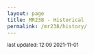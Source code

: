 ```yaml
---
layout: page
title: MR238 - Historical
permalink: /mr238/history/
---
```


<script src="https://cdn.plot.ly/plotly-latest.min.js"></script>

<p><small>last updated:  12:09 2021-11-01</small><p>




<div>                            <div id="6bb88426-7d23-4c0d-bd3f-541fb874fbeb" class="plotly-graph-div" style="height:1000px; width:650px;"></div>            <script type="text/javascript">                                    window.PLOTLYENV=window.PLOTLYENV || {};                                    if (document.getElementById("6bb88426-7d23-4c0d-bd3f-541fb874fbeb")) {                    Plotly.newPlot(                        "6bb88426-7d23-4c0d-bd3f-541fb874fbeb",                        [{"cells": {"align": "left", "fill": {"color": ["whitesmoke", ["whitesmoke", "whitesmoke", "whitesmoke", "rgba(205,92,92,0.5)", "rgba(205,92,92,0.5)", "rgba(205,92,92,0.5)", "rgba(205,92,92,0.5)", "rgba(205,92,92,0.5)", "rgba(205,92,92,0.5)", "rgba(205,92,92,0.5)", "rgba(205,92,92,0.5)", "rgba(205,92,92,0.5)", "rgba(205,92,92,0.5)", "rgba(205,92,92,0.5)", "whitesmoke", "whitesmoke", "whitesmoke", "whitesmoke", "whitesmoke", "whitesmoke", "whitesmoke", "whitesmoke", "rgba(205,92,92,0.5)", "whitesmoke", "whitesmoke", "rgba(205,92,92,0.5)", "whitesmoke", "whitesmoke", "whitesmoke", "whitesmoke", "whitesmoke", "whitesmoke", "whitesmoke", "whitesmoke", "whitesmoke", "whitesmoke", "whitesmoke", "whitesmoke", "rgba(205,92,92,0.5)", "whitesmoke", "rgba(205,92,92,0.5)", "rgba(205,92,92,0.5)", "rgba(205,92,92,0.5)", "rgba(205,92,92,0.5)", "rgba(205,92,92,0.5)", "rgba(205,92,92,0.5)", "rgba(205,92,92,0.5)", "rgba(205,92,92,0.5)", "rgba(205,92,92,0.5)", "rgba(205,92,92,0.5)", "rgba(205,92,92,0.5)", "rgba(205,92,92,0.5)", "rgba(205,92,92,0.5)", "rgba(205,92,92,0.5)", "rgba(205,92,92,0.5)", "rgba(205,92,92,0.5)", "rgba(205,92,92,0.5)", "rgba(205,92,92,0.5)", "rgba(205,92,92,0.5)", "whitesmoke", "rgba(205,92,92,0.5)", "rgba(205,92,92,0.5)", "rgba(205,92,92,0.5)", "rgba(205,92,92,0.5)", "whitesmoke", "whitesmoke", "rgba(205,92,92,0.5)", "whitesmoke", "rgba(205,92,92,0.5)", "rgba(205,92,92,0.5)", "rgba(205,92,92,0.5)", "whitesmoke", "rgba(205,92,92,0.5)", "rgba(205,92,92,0.5)", "whitesmoke", "rgba(205,92,92,0.5)", "rgba(205,92,92,0.5)", "rgba(205,92,92,0.5)"], ["rgba(205,92,92,0.5)", "rgba(205,92,92,0.5)", "rgba(205,92,92,0.5)", "rgba(205,92,92,0.5)", "rgba(205,92,92,0.5)", "rgba(205,92,92,0.5)", "rgba(205,92,92,0.5)", "rgba(205,92,92,0.5)", "rgba(205,92,92,0.5)", "rgba(205,92,92,0.5)", "rgba(205,92,92,0.5)", "rgba(205,92,92,0.5)", "rgba(205,92,92,0.5)", "rgba(205,92,92,0.5)", "whitesmoke", "whitesmoke", "whitesmoke", "whitesmoke", "whitesmoke", "whitesmoke", "whitesmoke", "whitesmoke", "rgba(205,92,92,0.5)", "whitesmoke", "whitesmoke", "rgba(205,92,92,0.5)", "rgba(205,92,92,0.5)", "rgba(205,92,92,0.5)", "rgba(205,92,92,0.5)", "rgba(205,92,92,0.5)", "rgba(205,92,92,0.5)", "whitesmoke", "whitesmoke", "whitesmoke", "whitesmoke", "whitesmoke", "whitesmoke", "rgba(205,92,92,0.5)", "rgba(205,92,92,0.5)", "rgba(205,92,92,0.5)", "rgba(205,92,92,0.5)", "rgba(205,92,92,0.5)", "rgba(205,92,92,0.5)", "rgba(205,92,92,0.5)", "rgba(205,92,92,0.5)", "rgba(205,92,92,0.5)", "rgba(205,92,92,0.5)", "rgba(205,92,92,0.5)", "rgba(205,92,92,0.5)", "rgba(205,92,92,0.5)", "rgba(205,92,92,0.5)", "rgba(205,92,92,0.5)", "rgba(205,92,92,0.5)", "rgba(205,92,92,0.5)", "rgba(205,92,92,0.5)", "rgba(205,92,92,0.5)", "rgba(205,92,92,0.5)", "rgba(205,92,92,0.5)", "rgba(205,92,92,0.5)", "rgba(205,92,92,0.5)", "rgba(205,92,92,0.5)", "rgba(205,92,92,0.5)", "rgba(205,92,92,0.5)", "rgba(205,92,92,0.5)", "rgba(205,92,92,0.5)", "rgba(205,92,92,0.5)", "rgba(205,92,92,0.5)", "whitesmoke", "whitesmoke", "rgba(205,92,92,0.5)", "whitesmoke", "whitesmoke", "whitesmoke", "rgba(205,92,92,0.5)", "whitesmoke", "whitesmoke", "rgba(205,92,92,0.5)", "rgba(205,92,92,0.5)"], ["rgba(255,215,0,0.5)", "whitesmoke", "whitesmoke", "rgba(255,215,0,0.5)", "whitesmoke", "whitesmoke", "whitesmoke", "rgba(205,92,92,0.5)", "rgba(205,92,92,0.5)", "rgba(205,92,92,0.5)", "rgba(205,92,92,0.5)", "rgba(205,92,92,0.5)", "rgba(205,92,92,0.5)", "rgba(205,92,92,0.5)", "rgba(255,215,0,0.5)", "whitesmoke", "rgba(255,215,0,0.5)", "whitesmoke", "whitesmoke", "rgba(205,92,92,0.5)", "rgba(255,215,0,0.5)", "whitesmoke", "rgba(255,215,0,0.5)", "whitesmoke", "whitesmoke", "whitesmoke", "rgba(205,92,92,0.5)", "rgba(205,92,92,0.5)", "rgba(255,215,0,0.5)", "whitesmoke", "rgba(205,92,92,0.5)", "rgba(205,92,92,0.5)", "rgba(255,215,0,0.5)", "whitesmoke", "whitesmoke", "rgba(255,215,0,0.5)", "whitesmoke", "whitesmoke", "rgba(255,215,0,0.5)", "whitesmoke", "whitesmoke", "whitesmoke", "whitesmoke", "whitesmoke", "whitesmoke", "whitesmoke", "whitesmoke", "whitesmoke", "rgba(255,215,0,0.5)", "whitesmoke", "rgba(205,92,92,0.5)", "rgba(205,92,92,0.5)", "rgba(255,215,0,0.5)", "whitesmoke", "rgba(205,92,92,0.5)", "rgba(255,215,0,0.5)", "whitesmoke", "rgba(205,92,92,0.5)", "rgba(255,215,0,0.5)", "whitesmoke", "whitesmoke", "whitesmoke", "rgba(255,215,0,0.5)", "whitesmoke", "whitesmoke", "whitesmoke", "rgba(255,215,0,0.5)", "whitesmoke", "whitesmoke", "rgba(205,92,92,0.5)", "rgba(255,215,0,0.5)", "whitesmoke", "whitesmoke", "rgba(255,215,0,0.5)", "whitesmoke", "whitesmoke", "whitesmoke", "whitesmoke"], ["whitesmoke", "rgba(205,92,92,0.5)", "rgba(205,92,92,0.5)", "rgba(205,92,92,0.5)", "rgba(205,92,92,0.5)", "rgba(205,92,92,0.5)", "rgba(205,92,92,0.5)", "rgba(205,92,92,0.5)", "rgba(205,92,92,0.5)", "rgba(205,92,92,0.5)", "rgba(205,92,92,0.5)", "rgba(205,92,92,0.5)", "rgba(205,92,92,0.5)", "whitesmoke", "whitesmoke", "whitesmoke", "whitesmoke", "whitesmoke", "whitesmoke", "rgba(255,215,0,0.5)", "whitesmoke", "whitesmoke", "rgba(205,92,92,0.5)", "whitesmoke", "whitesmoke", "rgba(205,92,92,0.5)", "rgba(205,92,92,0.5)", "rgba(205,92,92,0.5)", "rgba(205,92,92,0.5)", "rgba(205,92,92,0.5)", "rgba(205,92,92,0.5)", "rgba(205,92,92,0.5)", "whitesmoke", "rgba(255,215,0,0.5)", "whitesmoke", "whitesmoke", "whitesmoke", "whitesmoke", "rgba(205,92,92,0.5)", "rgba(205,92,92,0.5)", "rgba(205,92,92,0.5)", "whitesmoke", "whitesmoke", "rgba(205,92,92,0.5)", "rgba(205,92,92,0.5)", "rgba(205,92,92,0.5)", "rgba(205,92,92,0.5)", "rgba(205,92,92,0.5)", "rgba(205,92,92,0.5)", "rgba(205,92,92,0.5)", "rgba(205,92,92,0.5)", "rgba(205,92,92,0.5)", "rgba(205,92,92,0.5)", "rgba(205,92,92,0.5)", "rgba(205,92,92,0.5)", "rgba(205,92,92,0.5)", "rgba(205,92,92,0.5)", "rgba(205,92,92,0.5)", "rgba(205,92,92,0.5)", "whitesmoke", "whitesmoke", "whitesmoke", "rgba(205,92,92,0.5)", "whitesmoke", "whitesmoke", "rgba(255,215,0,0.5)", "whitesmoke", "rgba(255,215,0,0.5)", "whitesmoke", "rgba(205,92,92,0.5)", "whitesmoke", "whitesmoke", "whitesmoke", "whitesmoke", "whitesmoke", "whitesmoke", "whitesmoke", "whitesmoke"]]}, "height": 30, "values": [["October 24", "October 17", "October 10", "October 03", "September 26", "September 19", "September 12", "September 05", "August 29", "August 22", "August 15", "August 08", "August 01", "July 25", "July 18", "July 11", "July 04", "June 27", "June 20", "June 13", "June 06", "May 30", "May 23", "May 16", "May 09", "May 02", "April 25", "April 18", "April 11", "April 04", "March 28", "March 21", "March 14", "March 07", "February 28", "February 21", "February 14", "February 07", "January 31", "January 24", "January 17", "January 10", "January 03", "December 27", "December 20", "December 13", "December 06", "November 29", "November 22", "November 15", "November 08", "November 01", "October 25", "October 18", "October 11", "October 04", "September 27", "September 20", "September 13", "September 06", "August 30", "August 23", "August 16", "August 09", "August 02", "July 26", "July 19", "July 12", "July 05", "June 28", "June 21", "June 14", "June 07", "May 31", "May 24", "May 17", "May 10", "May 03"], ["3.4%", "2.6%", "4.9%", "<b>7.3%</b>", "<b>7.9%</b>", "<b>8.2%</b>", "<b>9.0%</b>", "<b>10.7%</b>", "<b>8.9%</b>", "<b>6.8%</b>", "<b>8.0%</b>", "<b>10.3%</b>", "<b>12.3%</b>", "<b>5.3%</b>", "2.3%", "2.1%", "1.6%", "0.0%", "2.1%", "3.5%", "2.6%", "1.7%", "<b>7.8%</b>", "2.6%", "2.2%", "<b>5.1%</b>", "4.1%", "2.8%", "2.8%", "2.8%", "3.9%", "1.4%", "0.6%", "0.2%", "0.4%", "1.2%", "1.2%", "2.5%", "<b>5.4%</b>", "1.6%", "<b>5.8%</b>", "<b>6.3%</b>", "<b>9.9%</b>", "<b>13.0%</b>", "<b>13.2%</b>", "<b>20.1%</b>", "<b>22.1%</b>", "<b>22.3%</b>", "<b>20.2%</b>", "<b>20.4%</b>", "<b>26.4%</b>", "<b>19.6%</b>", "<b>14.2%</b>", "<b>12.1%</b>", "<b>11.8%</b>", "<b>11.5%</b>", "<b>8.2%</b>", "<b>13.8%</b>", "<b>7.6%</b>", "3.4%", "<b>7.7%</b>", "<b>11.5%</b>", "<b>10.0%</b>", "<b>6.5%</b>", "4.6%", "4.7%", "<b>6.0%</b>", "3.5%", "<b>5.4%</b>", "<b>7.8%</b>", "<b>6.7%</b>", "0.0%", "<b>5.3%</b>", "<b>8.7%</b>", "3.4%", "<b>7.4%</b>", "<b>7.0%</b>", "<b>15.5%</b>"], ["<b>135.0    (23)</b>", "<b>99.8     (17)</b>", "<b>217.2    (37)</b>", "<b>364.0    (62)</b>", "<b>346.4    (59)</b>", "<b>364.0    (62)</b>", "<b>399.2    (68)</b>", "<b>475.6    (81)</b>", "<b>405.1    (69)</b>", "<b>229.0    (39)</b>", "<b>217.2    (37)</b>", "<b>164.4    (28)</b>", "<b>135.0    (23)</b>", "<b>52.8     (9)</b>", "23.5     (4)", "17.6     (3)", "35.2     (6)", "0.0      (0)", "35.2     (6)", "35.2     (6)", "29.4     (5)", "17.6     (3)", "<b>117.4    (20)</b>", "47.0     (8)", "47.0     (8)", "<b>111.6    (19)</b>", "<b>123.3    (21)</b>", "<b>111.6    (19)</b>", "<b>105.7    (18)</b>", "<b>93.9     (16)</b>", "<b>129.2    (22)</b>", "41.1     (7)", "17.6     (3)", "5.9      (1)", "11.7     (2)", "35.2     (6)", "23.5     (4)", "<b>52.8     (9)</b>", "<b>140.9    (24)</b>", "<b>117.4    (20)</b>", "<b>129.2    (22)</b>", "<b>140.9    (24)</b>", "<b>246.6    (42)</b>", "<b>293.6    (50)</b>", "<b>364.0    (62)</b>", "<b>522.5    (89)</b>", "<b>681.1    (116)</b>", "<b>716.3    (122)</b>", "<b>769.1    (131)</b>", "<b>710.4    (121)</b>", "<b>780.9    (133)</b>", "<b>604.7    (103)</b>", "<b>434.5    (74)</b>", "<b>287.7    (49)</b>", "<b>299.4    (51)</b>", "<b>217.2    (37)</b>", "<b>117.4    (20)</b>", "<b>176.1    (30)</b>", "<b>111.6    (19)</b>", "<b>58.7     (10)</b>", "<b>123.3    (21)</b>", "<b>140.9    (24)</b>", "<b>158.5    (27)</b>", "<b>58.7     (10)</b>", "<b>58.7     (10)</b>", "<b>58.7     (10)</b>", "<b>99.8     (17)</b>", "23.5     (4)", "35.2     (6)", "<b>58.7     (10)</b>", "29.4     (5)", "0.0      (0)", "17.6     (3)", "<b>52.8     (9)</b>", "11.7     (2)", "35.2     (6)", "<b>70.5     (12)</b>", "<b>129.2    (22)</b>"], ["1", "0", "0", "1", "0", "0", "0", "<b>8</b>", "<b>7</b>", "<b>6</b>", "<b>5</b>", "<b>4</b>", "<b>3</b>", "<b>2</b>", "1", "0", "1", "0", "0", "<b>2</b>", "1", "0", "1", "0", "0", "0", "<b>3</b>", "<b>2</b>", "1", "0", "<b>3</b>", "<b>2</b>", "1", "0", "0", "1", "0", "0", "1", "0", "0", "0", "0", "0", "0", "0", "0", "0", "1", "0", "<b>3</b>", "<b>2</b>", "1", "0", "<b>2</b>", "1", "0", "<b>2</b>", "1", "0", "0", "0", "1", "0", "0", "0", "1", "0", "0", "<b>2</b>", "1", "0", "0", "1", "0", "0", "0", "0"], ["0.0     ", "<b>5.0     </b>", "<b>12.0    </b>", "<b>17.0    </b>", "<b>24.0    (1.0)</b>", "<b>19.0    </b>", "<b>27.0    </b>", "<b>32.0    (6.0)</b>", "<b>22.0    (5.0)</b>", "<b>13.0    (4.0)</b>", "<b>12.0    (3.0)</b>", "<b>8.0     (2.0)</b>", "3.0     (1.0)", "0.0     ", "0.0     ", "0.0     ", "0.0     ", "0.0     ", "1.0     ", "1.0     (1.0)", "0.0     ", "1.0     ", "3.0     (1.0)", "0.0     ", "0.0     ", "<b>4.0     </b>", "<b>4.0     (1.0)</b>", "3.0     ", "<b>4.0     </b>", "<b>6.0     </b>", "<b>9.0     (2.0)</b>", "3.0     (1.0)", "0.0     ", "1.0     (1.0)", "0.0     ", "0.0     ", "1.0     ", "2.0     ", "<b>9.0     (3.0)</b>", "<b>8.0     (2.0)</b>", "<b>5.0     (1.0)</b>", "1.0     ", "2.0     ", "<b>7.0     (1.0)</b>", "<b>6.0     </b>", "<b>10.0    </b>", "<b>20.0    (3.0)</b>", "<b>17.0    (2.0)</b>", "<b>11.0    (1.0)</b>", "<b>9.0     </b>", "<b>19.0    </b>", "<b>19.0    (2.0)</b>", "<b>7.0     (1.0)</b>", "<b>5.0     </b>", "<b>6.0     (1.0)</b>", "3.0     ", "3.0     ", "<b>5.0     (2.0)</b>", "<b>4.0     (1.0)</b>", "0.0     ", "2.0     ", "2.0     ", "3.0     (1.0)", "0.0     ", "1.0     ", "1.0     (1.0)", "0.0     ", "1.0     (1.0)", "0.0     ", "<b>4.0     (1.0)</b>", "0.0     ", "0.0     ", "0.0     ", "0.0     ", "0.0     ", "0.0     ", "1.0     ", "1.0     "]]}, "header": {"align": "left", "fill": {"color": "gainsboro"}, "values": ["<b>Week Start Date</b>", "<b>Positivity Rate</b>", "<b>New Cases<br>per 100k (actual)</b>", "<b>Consecutive Weeks of<br>New Case Increases</b>", "<b>Youth Cases<br>Current (Increases)</b>"]}, "type": "table"}],                        {"height": 1000, "margin": {"b": 0, "l": 0, "r": 0, "t": 25}, "template": {"data": {"bar": [{"error_x": {"color": "#2a3f5f"}, "error_y": {"color": "#2a3f5f"}, "marker": {"line": {"color": "#E5ECF6", "width": 0.5}}, "type": "bar"}], "barpolar": [{"marker": {"line": {"color": "#E5ECF6", "width": 0.5}}, "type": "barpolar"}], "carpet": [{"aaxis": {"endlinecolor": "#2a3f5f", "gridcolor": "white", "linecolor": "white", "minorgridcolor": "white", "startlinecolor": "#2a3f5f"}, "baxis": {"endlinecolor": "#2a3f5f", "gridcolor": "white", "linecolor": "white", "minorgridcolor": "white", "startlinecolor": "#2a3f5f"}, "type": "carpet"}], "choropleth": [{"colorbar": {"outlinewidth": 0, "ticks": ""}, "type": "choropleth"}], "contour": [{"colorbar": {"outlinewidth": 0, "ticks": ""}, "colorscale": [[0.0, "#0d0887"], [0.1111111111111111, "#46039f"], [0.2222222222222222, "#7201a8"], [0.3333333333333333, "#9c179e"], [0.4444444444444444, "#bd3786"], [0.5555555555555556, "#d8576b"], [0.6666666666666666, "#ed7953"], [0.7777777777777778, "#fb9f3a"], [0.8888888888888888, "#fdca26"], [1.0, "#f0f921"]], "type": "contour"}], "contourcarpet": [{"colorbar": {"outlinewidth": 0, "ticks": ""}, "type": "contourcarpet"}], "heatmap": [{"colorbar": {"outlinewidth": 0, "ticks": ""}, "colorscale": [[0.0, "#0d0887"], [0.1111111111111111, "#46039f"], [0.2222222222222222, "#7201a8"], [0.3333333333333333, "#9c179e"], [0.4444444444444444, "#bd3786"], [0.5555555555555556, "#d8576b"], [0.6666666666666666, "#ed7953"], [0.7777777777777778, "#fb9f3a"], [0.8888888888888888, "#fdca26"], [1.0, "#f0f921"]], "type": "heatmap"}], "heatmapgl": [{"colorbar": {"outlinewidth": 0, "ticks": ""}, "colorscale": [[0.0, "#0d0887"], [0.1111111111111111, "#46039f"], [0.2222222222222222, "#7201a8"], [0.3333333333333333, "#9c179e"], [0.4444444444444444, "#bd3786"], [0.5555555555555556, "#d8576b"], [0.6666666666666666, "#ed7953"], [0.7777777777777778, "#fb9f3a"], [0.8888888888888888, "#fdca26"], [1.0, "#f0f921"]], "type": "heatmapgl"}], "histogram": [{"marker": {"colorbar": {"outlinewidth": 0, "ticks": ""}}, "type": "histogram"}], "histogram2d": [{"colorbar": {"outlinewidth": 0, "ticks": ""}, "colorscale": [[0.0, "#0d0887"], [0.1111111111111111, "#46039f"], [0.2222222222222222, "#7201a8"], [0.3333333333333333, "#9c179e"], [0.4444444444444444, "#bd3786"], [0.5555555555555556, "#d8576b"], [0.6666666666666666, "#ed7953"], [0.7777777777777778, "#fb9f3a"], [0.8888888888888888, "#fdca26"], [1.0, "#f0f921"]], "type": "histogram2d"}], "histogram2dcontour": [{"colorbar": {"outlinewidth": 0, "ticks": ""}, "colorscale": [[0.0, "#0d0887"], [0.1111111111111111, "#46039f"], [0.2222222222222222, "#7201a8"], [0.3333333333333333, "#9c179e"], [0.4444444444444444, "#bd3786"], [0.5555555555555556, "#d8576b"], [0.6666666666666666, "#ed7953"], [0.7777777777777778, "#fb9f3a"], [0.8888888888888888, "#fdca26"], [1.0, "#f0f921"]], "type": "histogram2dcontour"}], "mesh3d": [{"colorbar": {"outlinewidth": 0, "ticks": ""}, "type": "mesh3d"}], "parcoords": [{"line": {"colorbar": {"outlinewidth": 0, "ticks": ""}}, "type": "parcoords"}], "pie": [{"automargin": true, "type": "pie"}], "scatter": [{"marker": {"colorbar": {"outlinewidth": 0, "ticks": ""}}, "type": "scatter"}], "scatter3d": [{"line": {"colorbar": {"outlinewidth": 0, "ticks": ""}}, "marker": {"colorbar": {"outlinewidth": 0, "ticks": ""}}, "type": "scatter3d"}], "scattercarpet": [{"marker": {"colorbar": {"outlinewidth": 0, "ticks": ""}}, "type": "scattercarpet"}], "scattergeo": [{"marker": {"colorbar": {"outlinewidth": 0, "ticks": ""}}, "type": "scattergeo"}], "scattergl": [{"marker": {"colorbar": {"outlinewidth": 0, "ticks": ""}}, "type": "scattergl"}], "scattermapbox": [{"marker": {"colorbar": {"outlinewidth": 0, "ticks": ""}}, "type": "scattermapbox"}], "scatterpolar": [{"marker": {"colorbar": {"outlinewidth": 0, "ticks": ""}}, "type": "scatterpolar"}], "scatterpolargl": [{"marker": {"colorbar": {"outlinewidth": 0, "ticks": ""}}, "type": "scatterpolargl"}], "scatterternary": [{"marker": {"colorbar": {"outlinewidth": 0, "ticks": ""}}, "type": "scatterternary"}], "surface": [{"colorbar": {"outlinewidth": 0, "ticks": ""}, "colorscale": [[0.0, "#0d0887"], [0.1111111111111111, "#46039f"], [0.2222222222222222, "#7201a8"], [0.3333333333333333, "#9c179e"], [0.4444444444444444, "#bd3786"], [0.5555555555555556, "#d8576b"], [0.6666666666666666, "#ed7953"], [0.7777777777777778, "#fb9f3a"], [0.8888888888888888, "#fdca26"], [1.0, "#f0f921"]], "type": "surface"}], "table": [{"cells": {"fill": {"color": "#EBF0F8"}, "line": {"color": "white"}}, "header": {"fill": {"color": "#C8D4E3"}, "line": {"color": "white"}}, "type": "table"}]}, "layout": {"annotationdefaults": {"arrowcolor": "#2a3f5f", "arrowhead": 0, "arrowwidth": 1}, "autotypenumbers": "strict", "coloraxis": {"colorbar": {"outlinewidth": 0, "ticks": ""}}, "colorscale": {"diverging": [[0, "#8e0152"], [0.1, "#c51b7d"], [0.2, "#de77ae"], [0.3, "#f1b6da"], [0.4, "#fde0ef"], [0.5, "#f7f7f7"], [0.6, "#e6f5d0"], [0.7, "#b8e186"], [0.8, "#7fbc41"], [0.9, "#4d9221"], [1, "#276419"]], "sequential": [[0.0, "#0d0887"], [0.1111111111111111, "#46039f"], [0.2222222222222222, "#7201a8"], [0.3333333333333333, "#9c179e"], [0.4444444444444444, "#bd3786"], [0.5555555555555556, "#d8576b"], [0.6666666666666666, "#ed7953"], [0.7777777777777778, "#fb9f3a"], [0.8888888888888888, "#fdca26"], [1.0, "#f0f921"]], "sequentialminus": [[0.0, "#0d0887"], [0.1111111111111111, "#46039f"], [0.2222222222222222, "#7201a8"], [0.3333333333333333, "#9c179e"], [0.4444444444444444, "#bd3786"], [0.5555555555555556, "#d8576b"], [0.6666666666666666, "#ed7953"], [0.7777777777777778, "#fb9f3a"], [0.8888888888888888, "#fdca26"], [1.0, "#f0f921"]]}, "colorway": ["#636efa", "#EF553B", "#00cc96", "#ab63fa", "#FFA15A", "#19d3f3", "#FF6692", "#B6E880", "#FF97FF", "#FECB52"], "font": {"color": "#2a3f5f"}, "geo": {"bgcolor": "white", "lakecolor": "white", "landcolor": "#E5ECF6", "showlakes": true, "showland": true, "subunitcolor": "white"}, "hoverlabel": {"align": "left"}, "hovermode": "closest", "mapbox": {"style": "light"}, "paper_bgcolor": "white", "plot_bgcolor": "#E5ECF6", "polar": {"angularaxis": {"gridcolor": "white", "linecolor": "white", "ticks": ""}, "bgcolor": "#E5ECF6", "radialaxis": {"gridcolor": "white", "linecolor": "white", "ticks": ""}}, "scene": {"xaxis": {"backgroundcolor": "#E5ECF6", "gridcolor": "white", "gridwidth": 2, "linecolor": "white", "showbackground": true, "ticks": "", "zerolinecolor": "white"}, "yaxis": {"backgroundcolor": "#E5ECF6", "gridcolor": "white", "gridwidth": 2, "linecolor": "white", "showbackground": true, "ticks": "", "zerolinecolor": "white"}, "zaxis": {"backgroundcolor": "#E5ECF6", "gridcolor": "white", "gridwidth": 2, "linecolor": "white", "showbackground": true, "ticks": "", "zerolinecolor": "white"}}, "shapedefaults": {"line": {"color": "#2a3f5f"}}, "ternary": {"aaxis": {"gridcolor": "white", "linecolor": "white", "ticks": ""}, "baxis": {"gridcolor": "white", "linecolor": "white", "ticks": ""}, "bgcolor": "#E5ECF6", "caxis": {"gridcolor": "white", "linecolor": "white", "ticks": ""}}, "title": {"x": 0.05}, "xaxis": {"automargin": true, "gridcolor": "white", "linecolor": "white", "ticks": "", "title": {"standoff": 15}, "zerolinecolor": "white", "zerolinewidth": 2}, "yaxis": {"automargin": true, "gridcolor": "white", "linecolor": "white", "ticks": "", "title": {"standoff": 15}, "zerolinecolor": "white", "zerolinewidth": 2}}}, "title": {"text": "MR-238 Metric History"}, "width": 650},                        {"responsive": true}                    )                };                            </script>        </div>